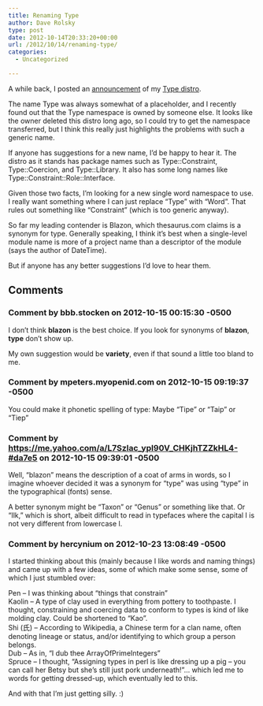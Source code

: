```yaml
---
title: Renaming Type
author: Dave Rolsky
type: post
date: 2012-10-14T20:33:20+00:00
url: /2012/10/14/renaming-type/
categories:
  - Uncategorized

---
```

A while back, I posted an [announcement][1] of my [Type distro][2].

The name Type was always somewhat of a placeholder, and I recently found out that the Type namespace is owned by someone else. It looks like the owner deleted this distro long ago, so I could try to get the namespace transferred, but I think this really just highlights the problems with such a generic name.

If anyone has suggestions for a new name, I&#8217;d be happy to hear it. The distro as it stands has package names such as Type::Constraint, Type::Coercion, and Type::Library. It also has some long names like Type::Constraint::Role::Interface.

Given those two facts, I&#8217;m looking for a new single word namespace to use. I really want something where I can just replace &#8220;Type&#8221; with &#8220;Word&#8221;. That rules out something like &#8220;Constraint&#8221; (which is too generic anyway).

So far my leading contender is Blazon, which thesaurus.com claims is a synonym for type. Generally speaking, I think it&#8217;s best when a single-level module name is more of a project name than a descriptor of the module (says the author of DateTime).

But if anyone has any better suggestions I&#8217;d love to hear them.

 [1]: /2012/05/14/new-type-constraint-module-for-perl/
 [2]: https://metacpan.org/release/DROLSKY/Type-0.05-TRIAL

## Comments

### Comment by bbb.stocken on 2012-10-15 00:15:30 -0500
I don&#8217;t think **blazon** is the best choice. If you look for synonyms of **blazon**, **type** don&#8217;t show up.

My own suggestion would be **variety**, even if that sound a little too bland to me.

### Comment by mpeters.myopenid.com on 2012-10-15 09:19:37 -0500
You could make it phonetic spelling of type: Maybe &#8220;Tipe&#8221; or &#8220;Taip&#8221; or &#8220;Tiep&#8221;

### Comment by https://me.yahoo.com/a/L7Szlac_ypI90V_CHKjhTZZkHL4-#da7e5 on 2012-10-15 09:39:01 -0500
Well, &#8220;blazon&#8221; means the description of a coat of arms in words, so I imagine whoever decided it was a synonym for &#8220;type&#8221; was using &#8220;type&#8221; in the typographical (fonts) sense.

A better synonym might be &#8220;Taxon&#8221; or &#8220;Genus&#8221; or something like that. Or &#8220;Ilk,&#8221; which is short, albeit difficult to read in typefaces where the capital I is not very different from lowercase l.

### Comment by hercynium on 2012-10-23 13:08:49 -0500
I started thinking about this (mainly because I like words and naming things) and came up with a few ideas, some of which make some sense, some of which I just stumbled over:

Pen &#8211; I was thinking about &#8220;things that constrain&#8221;  
Kaolin &#8211; A type of clay used in everything from pottery to toothpaste. I thought, constraining and coercing data to conform to types is kind of like molding clay. Could be shortened to &#8220;Kao&#8221;.  
Shi (氏) &#8211; According to Wikipedia, a Chinese term for a clan name, often denoting lineage or status, and/or identifying to which group a person belongs.  
Dub &#8211; As in, &#8220;I dub thee ArrayOfPrimeIntegers&#8221;  
Spruce &#8211; I thought, &#8220;Assigning types in perl is like dressing up a pig &#8211; you can call her Betsy but she&#8217;s still just pork underneath!&#8221;&#8230; which led me to words for getting dressed-up, which eventually led to this.

And with that I&#8217;m just getting silly. :)